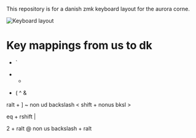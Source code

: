 This repository is for a danish zmk keyboard layout for the aurora corne. 

<img src="zmk-aurora-corne-danish/Keyboard_layout.png" alt="Keyboard layout"/>







# Key mappings from us to dk

+ `
- +
* (
^ &

ralt + ]  ~
non ud backslash <
shift + nonus bksl  >


eq + rshift |

2 + ralt  @ 
non us backslash + ralt

